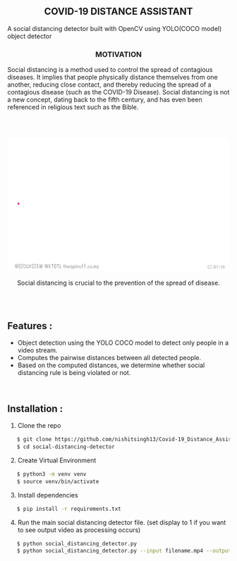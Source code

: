 <h2 align="center">
      COVID-19 DISTANCE ASSISTANT
</h2>


A social distancing detector built with OpenCV using YOLO(COCO model) object detector


<h3 align="center">
      MOTIVATION
</h3>


<p>
Social distancing is a method used to control the spread of contagious diseases. It implies that people physically distance themselves from one another, reducing close contact, and thereby reducing the spread of a contagious disease (such as the COVID-19 Disease). Social distancing is not a new concept, dating back to the fifth century, and has even been referenced in religious text such as the Bible.
</p>

<br><br>

<p align="center">
  <img src="res/social_distance_detector_spread.gif">
</p>

<p align="center">
   Social distancing is crucial to the prevention of the spread of disease.
</p>
<br><br>

## Features :
* Object detection using the YOLO COCO model to detect only people in a video stream.
* Computes the pairwise distances between all detected people.
* Based on the computed distances, we determine whether social distancing rule is being violated or not.

<br>

## Installation :

1. Clone the repo

```bash
   $ git clone https://github.com/nishitsingh13/Covid-19_Distance_Assistant.git
   $ cd social-distancing-detector
```

2. Create Virtual Environment
```bash
   $ python3 -m venv venv
   $ source venv/bin/activate
```

3. Install dependencies

```bash
   $ pip install -r requirements.txt
```

4. Run the main social distancing detector file. (set display to 1 if you want to see output video as processing occurs)
```bash
   $ python social_distancing_detector.py
   $ python social_distancing_detector.py --input filename.mp4 --output output.avi --display 1     ---->  For Pre-recorded Videos
```
